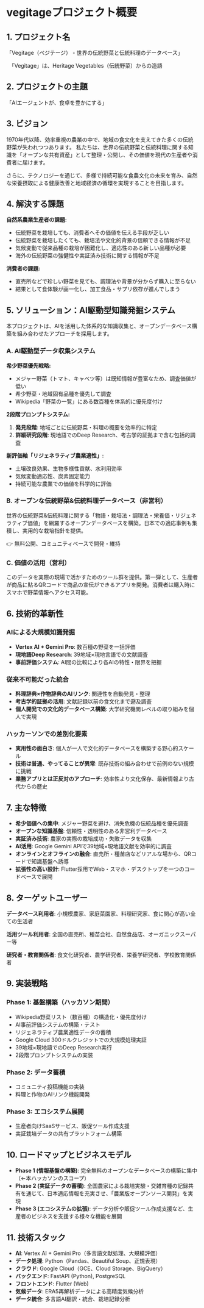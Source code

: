 # vegitageプロジェクト概要

## 1. プロジェクト名

「Vegitage（ベジテージ） - 世界の伝統野菜と伝統料理のデータベース」

　「Vegitage」は、Heritage Vegetables（伝統野菜）からの造語

## 2. プロジェクトの主題

「AIエージェントが、食卓を豊かにする」

## 3. ビジョン
1970年代以降、効率重視の農業の中で、地域の食文化を支えてきた多くの伝統野菜が失われつつあります。
私たちは、世界の伝統野菜と伝統料理に関する知識を「オープンな共有資産」として整理・公開し、その価値を現代の生産者や消費者に届けます。

さらに、テクノロジーを通じて、多様で持続可能な食農文化の未来を育み、自然な栄養摂取による健康改善と地域経済の循環を実現することを目指します。

## 4. 解決する課題

**自然系農業生産者の課題:**

- 伝統野菜を栽培しても、消費者へその価値を伝える手段が乏しい
- 伝統野菜を栽培したくても、栽培法や文化的背景の信頼できる情報が不足
- 気候変動で従来品種の栽培が困難化し、適応性のある新しい品種が必要
- 海外の伝統野菜の強健性や実証済み技術に関する情報が不足

**消費者の課題:**

- 直売所などで珍しい野菜を見ても、調理法や背景が分からず購入に至らない
- 結果として食体験が画一化し、加工食品・サプリ依存が進んでしまう

## 5. ソリューション：AI駆動型知識発掘システム

本プロジェクトは、AIを活用した体系的な知識収集と、オープンデータベース構築を組み合わせたアプローチを採用します。

### A. AI駆動型データ収集システム

**希少野菜優先戦略:**
- メジャー野菜（トマト、キャベツ等）は既知情報が豊富なため、調査価値が低い
- 希少野菜・地域固有品種を優先して調査
- Wikipedia「野菜の一覧」にある数百種を体系的に優先度付け

**2段階プロンプトシステム:**
1. **発見段階**: 地域ごとに伝統野菜・料理の概要を効率的に特定
2. **詳細研究段階**: 現地語でのDeep Research、考古学的証拠まで含む包括的調査

**新評価軸「リジェネラティブ農業適性」:**
- 土壌改良効果、生物多様性貢献、水利用効率
- 気候変動適応性、炭素固定能力
- 持続可能な農業での価値を科学的に評価

### B. オープンな伝統野菜&伝統料理データベース（非営利）

世界の伝統野菜&伝統料理に関する「物語・栽培法・調理法・栄養価・リジェネラティブ価値」を網羅するオープンデータベースを構築。日本での適応事例も集積し、実用的な栽培指針を提供。

👉 無料公開、コミュニティベースで開発・維持

### C. 価値の活用（営利）

このデータを実際の現場で活かすためのツール群を提供。第一弾として、生産者が商品に貼るQRコードで商品の宣伝ができるアプリを開発。消費者は購入時にスマホで野菜情報へアクセス可能。

## 6. 技術的革新性

### AIによる大規模知識発掘
- **Vertex AI + Gemini Pro**: 数百種の野菜を一括評価
- **現地語Deep Research**: 39地域×現地言語での文献調査
- **事前評価システム**: AI間の比較により各AIの特性・限界を把握

### 従来不可能だった統合
- **料理辞典×作物辞典のAIリンク**: 関連性を自動発見・整理
- **考古学的証拠の活用**: 文献記録以前の食文化まで遡及調査
- **個人開発での文化的データベース構築**: 大学研究機関レベルの取り組みを個人で実現

### ハッカーソンでの差別化要素
- **実用性の面白さ**: 個人が一人で文化的データベースを構築する野心的スケール
- **技術は普通、やってることが異常**: 既存技術の組み合わせで前例のない規模に挑戦
- **業務アプリとは正反対のアプローチ**: 効率性より文化保存、最新情報より古代からの歴史

## 7. 主な特徴

- **希少価値への集中**: メジャー野菜を避け、消失危機の伝統品種を優先調査
- **オープンな知識基盤**: 信頼性・透明性のある非営利データベース
- **実証済み技術**: 農家の実際の栽培成功・失敗データを収集
- **AI活用**: Google Gemini APIで39地域×現地語文献を効率的に調査
- **オンラインとオフラインの融合**: 直売所・種苗店などリアルな場から、QRコードで知識基盤へ誘導
- **拡張性の高い設計**: Flutter採用でWeb・スマホ・デスクトップを一つのコードベースで展開

## 8. ターゲットユーザー

**データベース利用者**: 小規模農家、家庭菜園家、料理研究家、食に関心が高い全ての生活者

**活用ツール利用者**: 全国の直売所、種苗会社、自然食品店、オーガニックスーパー等

**研究者・教育関係者**: 食文化研究者、農学研究者、栄養学研究者、学校教育関係者

## 9. 実装戦略

### Phase 1: 基盤構築（ハッカソン期間）
- Wikipedia野菜リスト（数百種）の構造化・優先度付け
- AI事前評価システムの構築・テスト
- リジェネラティブ農業適性データの蓄積
- Google Cloud 300ドルクレジットでの大規模処理実証
- 39地域×現地語でのDeep Research実行
- 2段階プロンプトシステムの実装

### Phase 2: データ蓄積
- コミュニティ投稿機能の実装
- 料理と作物のAIリンク機能開発

### Phase 3: エコシステム展開
- 生産者向けSaaSサービス、販促ツール作成支援
- 実証栽培データの共有プラットフォーム構築

## 10. ロードマップとビジネスモデル

- **Phase 1 (情報基盤の構築)**: 完全無料のオープンなデータベースの構築に集中（←本ハッカソンのスコープ）
- **Phase 2 (実証データの蓄積)**: 全国農家による栽培実験・交雑育種の記録共有を通じて、日本適応情報を充実させ、「農業版オープンソース開発」を実現
- **Phase 3 (エコシステムの拡張)**: データ分析や販促ツール作成支援など、生産者のビジネスを支援する様々な機能を展開

## 11. 技術スタック

- **AI**: Vertex AI + Gemini Pro（多言語文献処理、大規模評価）
- **データ処理**: Python（Pandas、Beautiful Soup、正規表現）
- **クラウド**: Google Cloud（GCE、Cloud Storage、BigQuery）
- **バックエンド**: FastAPI (Python), PostgreSQL
- **フロントエンド**: Flutter (Web)
- **気候データ**: ERA5再解析データによる高精度気候分析
- **データ統合**: 多言語AI翻訳・統合、栽培記録分析
